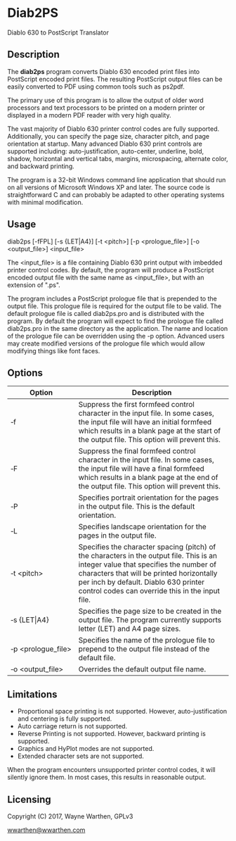 # Diab2PS

Diablo 630 to PostScript Translator

## Description

The **diab2ps** program converts Diablo 630 encoded print files into PostScript encoded print files.
The resulting PostScript output files can be easily converted to PDF using common tools such as ps2pdf.

The primary use of this program is to allow the output of older word processors and text processors
to be printed on a modern printer or displayed in a modern PDF reader with very high quality.

The vast majority of Diablo 630 printer control codes are fully supported.  Additionally, you can
specify the page size, character pitch, and page orientation at startup.  Many advanced Diablo
630 print controls are supported including: auto-justification, auto-center, underline, bold,
shadow, horizontal and vertical tabs, margins, microspacing, alternate color, and backward printing.

The program is a 32-bit Windows command line application that should run on all versions of Microsoft
Windows XP and later.  The source code is straightforward C and can probably be adapted to other
operating systems with minimal modification.

## Usage

diab2ps [-fFPL] [-s {LET|A4}] [-t \<pitch\>] [-p \<prologue_file\>] [-o \<output_file\>] \<input_file\>

The \<input_file\> is a file containing Diablo 630 print output with imbedded printer control codes.  By default,
the program will produce a PostScript encoded output file with the same name as \<input_file\>, but with an
extension of ".ps".

The program includes a PostScript prologue file that is prepended to the output file.  This prologue file is required for the output file to be valid.  The default prologue file is called diab2ps.pro and is distributed with the program.  By default the program will expect to find the prologue file called diab2ps.pro in the same directory as the application.  The name and location of the prologue file can be overridden using the -p option.  Advanced users may create modified versions of the prologue file which would allow modifying things like font faces.

## Options

| Option | Description |
| --- | --- |
| &#8209;f | Suppress the first formfeed control character in the input file.  In some cases, the input file will have an initial formfeed which results in a blank page at the start of the output file.  This option will prevent this. |
| &#8209;F | Suppress the final formfeed control character in the input file.  In some cases, the input file will have a final formfeed which results in a blank page at the end of the output file.  This option will prevent this. |
| &#8209;P | Specifies portrait orientation for the pages in the output file.  This is the default orientation. |
| &#8209;L | Specifies landscape orientation for the pages in the output file. |
| &#8209;t&nbsp;\<pitch\> | Specifies the character spacing (pitch) of the characters in the output file.  This is an integer value that specifies the number of characters that will be printed horizontally per inch by default.  Diablo 630 printer control codes can override this in the input file. |
| &#8209;s&nbsp;{LET\|A4} | Specifies the page size to be created in the output file.  The program currently supports letter (LET) and A4 page sizes. |
| &#8209;p&nbsp;\<prologue_file\> | Specifies the name of the prologue file to prepend to the output file instead of the default file. |
| &#8209;o&nbsp;\<output_file\> | Overrides the default output file name. |

## Limitations

* Proportional space printing is not supported.  However, auto-justification and centering is fully supported.
* Auto carriage return is not supported.
* Reverse Printing is not supported.  However, backward printing is supported.
* Graphics and HyPlot modes are not supported.
* Extended character sets are not supported.

When the program encounters unsupported printer control codes, it will silently ignore them.  In most cases, this
results in reasonable output.

## Licensing

Copyright (C) 2017, Wayne Warthen, GPLv3

wwarthen@wwarthen.com
